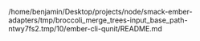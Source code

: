 /home/benjamin/Desktop/projects/node/smack-ember-adapters/tmp/broccoli_merge_trees-input_base_path-ntwy7fs2.tmp/10/ember-cli-qunit/README.md